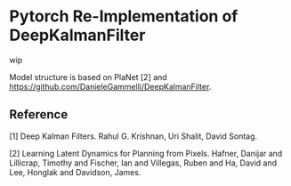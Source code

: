 # Pytorch Re-Implementation of DeepKalmanFilter
wip

Model structure is based on PlaNet [2] and https://github.com/DanieleGammelli/DeepKalmanFilter.

## Reference
[1] Deep Kalman Filters. Rahul G. Krishnan, Uri Shalit, David Sontag. 


[2] Learning Latent Dynamics for Planning from Pixels. Hafner, Danijar and Lillicrap, Timothy and Fischer, Ian and Villegas, Ruben and Ha, David and Lee, Honglak and Davidson, James.

